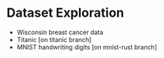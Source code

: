 # Dataset Exploration

* Wisconsin breast cancer data
* Titanic [on titanic branch] 
* MNIST handwriting digits [on mnist-rust branch]
